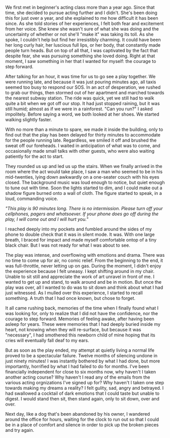 We first met in beginner's acting class more than a year
ago. Since that time, she decided to pursue acting further and I didn't.
She's been doing this for just over a year, and she explained to me how difficult it
has been since. As she told stories of her experiences, I felt both fear and
excitement from her voice. She knew she wasn't sure of what she was doing and
the uncertainty of whether or not she'll "make it" was taking its toll.
As she spoke, I couldn't help but find her irresistibly charming.
It could have been her long curly hair, her luscious full lips, or her
body, that constantly made people turn heads. But on top of all
that, I was captivated by the fact that despite fear, she was pursuing something she
loved doing. Right at that moment, I saw something in her that I wanted
for myself: the courage to step forward.

After talking for an hour, it was time for us to go see a play together.
We were running late, and because it was just pouring minutes ago, all taxis
seemed too busy to respond our SOS. In an act of desperation, we rushed to grab our 
things, then stormed out of her
apartment and marched towards the nearest subway station.
The ride was quick, yet we still had to walk quite a bit when we got off our stop.
It had just stopped raining, but it was still humid; almost as if we
were in a rainforest. "Can you run?" I asked impolitely.
Before saying a word, we both looked at her shoes.
We started walking slightly faster.

With no more than a minute to spare, we made it inside the building,
only to find out that the play has been delayed for thirty minutes to
accommodate for the people running late.
Regardless, we smiled it off and brushed the sweat off our foreheads.
I waited in anticipation of what was to come, and occasionally made
small talks with other guests, who were also waiting patiently for the
act to start.

They rounded us up and led us up the stairs. When we finally arrived in
the room where the act would take place, I saw a man who seemed to be in
his mid-twenties, lying down awkwardly on a one-seater couch with his
eyes closed. The
background music was loud enough to notice, but quiet enough to
tune out with time. Soon the lights started to dim, and I
could make out a shadow figure burned onto a wall of cloth.
The figure started to speak, in a loud, commanding voice.

*"This play is 90 minutes long. There is no intermission.
Please turn off your cellphones, pagers and whatsoever. If your phone does
go off during the play, I will come out and I will hurt you."*

I reached deeply into my pockets and fumbled around the sides of my
phone to double check that it was in silent mode. It was. With one large
breath, I braced for impact and made myself comfortable ontop of a tiny
black chair. But I was not ready for what I was about to see.

The play was intense, and overflowing with emotions and drama. There was
no time to come up for air, no comic relief. From the beginning to the end, it
was full-throttle, never letting up on gas. During the moment, I didn't
enjoy the experience because I felt uneasy. I kept shifting
around in my chair. Unable to sit still and appreciate the work of art
unravel in front of me. I wanted to get up and stand, to walk around
and be in motion. But once the play was over, all I wanted to do was to sit
down and think about what I had just witnessed. As I mulled over this experience,
I started to recall something. A truth that I had once known, but chose to forget.

It all came rushing back, memories of the time when I finally found what I was looking for, only
to realize that I did not have the confidence, nor the courage to step
forward. Memories of feeling awake, after having been asleep for years.
These were memories that I had deeply buried inside my heart, not knowing when they will re-surface, but
because it was "necessary", I had smothered this newborn child of mine
hoping that its cries will eventually fall deaf to my ears.

But as soon as the play ended, my attempt at quietly living a normal life
proved to be a spectacular failure.  Twelve months of silencing undone in just ninety
minutes! I was instantly bothered by what I had done, but more importantly,
horrified by what I had failed to do for months. I've been financially independent for close to
six months now, why haven't I taken another acting course? Why haven't I
read any of the emails from the various acting orgnizations I've
signed up for?
Why haven't I taken one step towards making my dreams a reality?
I felt gulity, sad, angry and betrayed. I had swallowed
a cocktail of dark emotions that I could taste but unable to digest. I would stand then sit,
then stand again, only to sit down, over and over.

Next day, like a dog
that's been abandoned by his owner, I wandered around the office for hours,
waiting for the clock to run out so that I could be in a place of
comfort and silence in order to pick up the broken pieces and try again.
